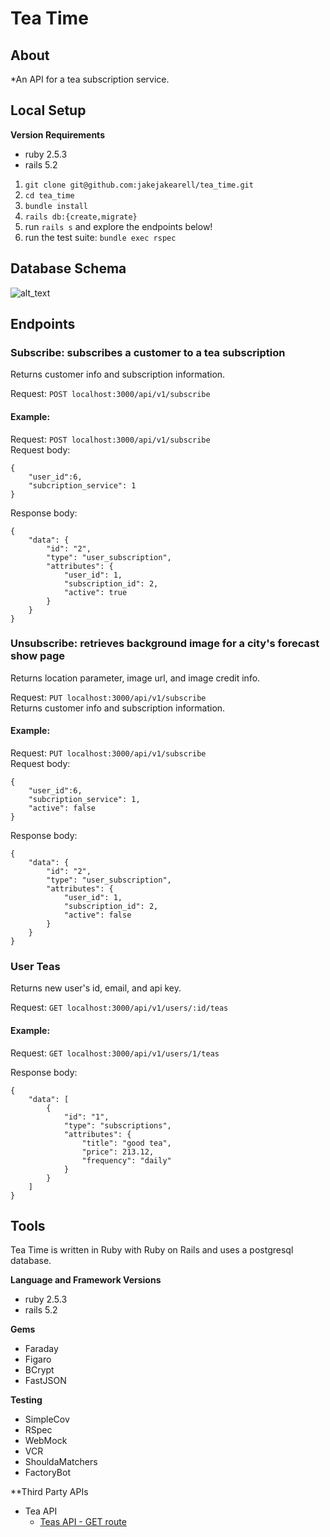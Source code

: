 # Tea Time

## About

*An API for a tea subscription service.

## Local Setup
**Version Requirements**
* ruby 2.5.3
* rails 5.2

1. `git clone git@github.com:jakejakearell/tea_time.git`
2. `cd tea_time`
3. `bundle install`
4. `rails db:{create,migrate}`
5. run `rails s` and explore the endpoints below!
6. run the test suite: `bundle exec rspec`

## Database Schema

![alt_text](https://user-images.githubusercontent.com/58375638/121025403-5ca56e00-c762-11eb-937a-784c1dcfdd81.png)

## Endpoints

### Subscribe: subscribes a customer to a tea subscription 
Returns customer info and subscription information.

Request: `POST localhost:3000/api/v1/subscribe`  

#### Example:
Request: `POST localhost:3000/api/v1/subscribe`  
Request body:
```
{
    "user_id":6,
    "subcription_service": 1
}
```
Response body:
```
{
    "data": {
        "id": "2",
        "type": "user_subscription",
        "attributes": {
            "user_id": 1,
            "subscription_id": 2,
            "active": true
        }
    }
}
```

### Unsubscribe: retrieves background image for a city's forecast show page
Returns location parameter, image url, and image credit info.

Request: `PUT localhost:3000/api/v1/subscribe`  
Returns customer info and subscription information.


#### Example:
Request: `PUT localhost:3000/api/v1/subscribe`  
Request body:
```
{
    "user_id":6,
    "subcription_service": 1, 
    "active": false
}
```
Response body:
```
{
    "data": {
        "id": "2",
        "type": "user_subscription",
        "attributes": {
            "user_id": 1,
            "subscription_id": 2,
            "active": false
        }
    }
}
```


### User Teas
Returns new user's id, email, and api key.

Request: `GET localhost:3000/api/v1/users/:id/teas` 


#### Example:
Request: `GET localhost:3000/api/v1/users/1/teas` 

Response body:
```
{
    "data": [
        {
            "id": "1",
            "type": "subscriptions",
            "attributes": {
                "title": "good tea",
                "price": 213.12,
                "frequency": "daily"
            }
        }
    ]
}
```
## Tools
Tea Time is written in Ruby with Ruby on Rails and uses a postgresql database.

**Language and Framework Versions**
* ruby 2.5.3
* rails 5.2

**Gems**
* Faraday
* Figaro
* BCrypt
* FastJSON

**Testing**
* SimpleCov 
* RSpec
* WebMock
* VCR
* ShouldaMatchers
* FactoryBot

**Third Party APIs
* Tea API
   * [Teas API - GET route](https://tea-api-vic-lo.herokuapp.com/)
